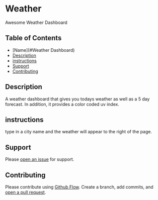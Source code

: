 # Weather

Awesome Weather Dashboard



## Table of Contents

- [Name](#Weather Dashboard)
- [Description](#Description)
- [instructions](instructions)
- [Support](#support)
- [Contributing](#contributing)

## Description

A weather dashboard that gives you todays weather as well as a 5 day forecast. In addition, it provides a color coded uv index.

## instructions

type in a city name and the weather will appear to the right of the page.

## Support

Please [open an issue](https://github.com/fraction/readme-boilerplate/issues/new) for support.

## Contributing

Please contribute using [Github Flow](https://guides.github.com/introduction/flow/). Create a branch, add commits, and [open a pull request](https://github.com/fraction/readme-boilerplate/compare/).
